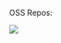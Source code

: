OSS Repos:

![](https://github-readme-stats.vercel.app/api?username=ariellephan&show_icons=true&count_private=true)
